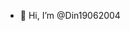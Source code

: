 - 👋 Hi, I’m @Din19062004
<!---
Din19062004/Din19062004 is a ✨ special ✨ repository because its `README.md` (this file) appears on your GitHub profile.
You can click the Preview link to take a look at your changes.
--->
